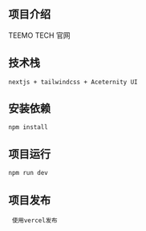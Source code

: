 ## 项目介绍

TEEMO TECH 官网

## 技术栈

```
nextjs + tailwindcss + Aceternity UI
```

## 安装依赖

```
npm install
```

## 项目运行

```bash
npm run dev
```

## 项目发布

```
 使用vercel发布
```
